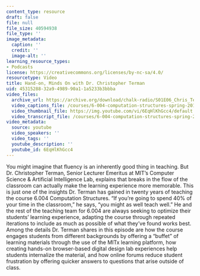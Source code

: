 ```yaml
---
content_type: resource
draft: false
file: null
file_size: 40594938
file_type: ''
image_metadata:
  caption: ''
  credit: ''
  image-alt: ''
learning_resource_types:
- Podcasts
license: https://creativecommons.org/licenses/by-nc-sa/4.0/
resourcetype: Video
title: Hand-on, Minds On with Dr. Christopher Terman
uid: 45315288-32a9-4989-90a1-1a5233b3bbba
video_files:
  archive_url: https://archive.org/download/chalk-radio/S01E06_Chris_Terman_360p.mp4
  video_captions_file: /courses/6-004-computation-structures-spring-2017/6EqHlKhGcc4_captions.webvtt
  video_thumbnail_file: https://img.youtube.com/vi/6EqHlKhGcc4/default.jpg
  video_transcript_file: /courses/6-004-computation-structures-spring-2017/6EqHlKhGcc4_transcript.pdf
video_metadata:
  source: youtube
  video_speakers: ''
  video_tags: ''
  youtube_description: ''
  youtube_id: 6EqHlKhGcc4
---
```

You might imagine that fluency is an inherently good thing in teaching. But Dr. Christopher Terman, Senior Lecturer Emeritus at MIT’s Computer Science & Artificial Intelligence Lab, explains that breaks in the flow of the classroom can actually make the learning experience more memorable. This is just one of the insights Dr. Terman has gained in twenty years of teaching the course 6.004 Computation Structures. “If you’re going to spend 40% of your time in the classroom,” he says, “you might as well teach well.” He and the rest of the teaching team for 6.004 are always seeking to optimize their students’ learning experience, adapting the course through repeated iterations to include as much as possible of what they’ve found works best. Among the details Dr. Terman shares in this episode are how the course engages students from different backgrounds by offering a “buffet” of learning materials through the use of the MITx learning platform, how creating hands-on browser-based digital design lab experiences help students internalize the material, and how online forums reduce student frustration by offering quicker answers to questions that arise outside of class.